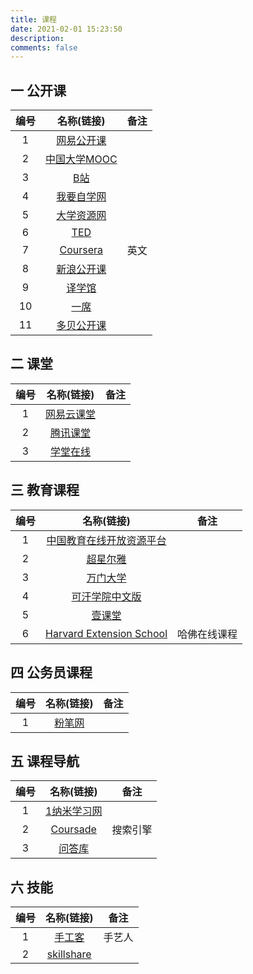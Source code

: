 ```yaml
---
title: 课程
date: 2021-02-01 15:23:50
description: 
comments: false
---
```


## 一 公开课

| 编号 |                 名称(链接)                  | 备注 |
| :--: | :-----------------------------------------: | :--: |
|  1   |     [网易公开课](https://open.163.com/)     |      |
|  2   | [中国大学MOOC](https://www.icourse163.org/) |      |
|  3   |      [B站](https://www.bilibili.com/)       |      |
|  4   |    [我要自学网](https://www.51zxw.net/)     |      |
|  5   |    [大学资源网](http://www.dxzy163.com/)    |      |
|  6   |         [TED](https://www.ted.com/)         |      |
|  7   |    [Coursera](https://www.coursera.org)     | 英文 |
|  8   |   [新浪公开课](http://open.sina.com.cn/)    |      |
|  9   |      [译学馆](https://www.yxgapp.com)       |      |
|  10  |       [一席](https://yixi.tv/#/home)        |      |
|  11  |    [多贝公开课](http://www.duobei.com/)     |      |

## 二 课堂

| 编号 |              名称(链接)               | 备注 |
| :--: | :-----------------------------------: | :--: |
|  1   | [网易云课堂](https://study.163.com/)  |      |
|  2   |    [腾讯课堂](https://ke.qq.com/)     |      |
|  3   | [学堂在线](https://www.xuetangx.com/) |      |

## 三 教育课程

| 编号 |                          名称(链接)                          |     备注     |
| :--: | :----------------------------------------------------------: | :----------: |
|  1   |      [中国教育在线开放资源平台](https://www.eduyun.cn/)      |              |
|  2   |          [超星尔雅](http://erya.mooc.chaoxing.com)           |              |
|  3   |              [万门大学](https://www.wanmen.org)              |              |
|  4   |         [可汗学院中文版](https://zh.khanacademy.org)         |              |
|  5   |         [壹课堂](http://www.1ketang.com/index.html)          |              |
|  6   | [Harvard Extension School](https://www.extension.harvard.edu/course-catalog) | 哈佛在线课程 |

## 四 公务员课程

| 编号 |           名称(链接)            | 备注 |
| :--: | :-----------------------------: | :--: |
|  1   | [粉笔网](https://www.fenbi.com) |      |

## 五 课程导航

| 编号 |              名称(链接)              |   备注   |
| :--: | :----------------------------------: | :------: |
|  1   | [1纳米学习网](http://www.1nami.com/) |          |
|  2   | [Coursade](http://www.coursade.com)  | 搜索引擎 |
|  3   |  [问答库](https://www.asklib.com/)   |          |

## 六 技能

| 编号 |                名称(链接)                 |  备注  |
| :--: | :---------------------------------------: | :----: |
|  1   |     [手工客](https://www.kiinii.com)      | 手艺人 |
|  2   | [skillshare](https://www.skillshare.com/) |        |

